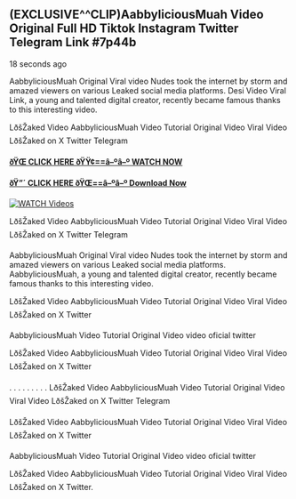 ## (EXCLUSIVE^^CLIP)AabbyliciousMuah Video Original Full HD Tiktok Instagram Twitter Telegram Link #7p44b

18 seconds ago

AabbyliciousMuah Original Viral video Nudes took the internet by storm and amazed viewers on various Leaked social media platforms. Desi Video Viral Link, a young and talented digital creator, recently became famous thanks to this interesting video.

LðšŽaked Video AabbyliciousMuah Video Tutorial Original Video Viral Video LðšŽaked on X Twitter Telegram

**[ðŸŒ CLICK HERE ðŸŸ¢==â–ºâ–º WATCH NOW](https://clips-mediaa.blogspot.com/2025/02/video-viral-download.html)**

**[ðŸ”´ CLICK HERE ðŸŒ==â–ºâ–º Download Now](https://clips-mediaa.blogspot.com/2025/02/video-viral-download.html)**

[![WATCH Videos](https://i.imgur.com/dJHk4Zq.gif)](https://clips-mediaa.blogspot.com/2025/02/video-viral-download.html)

LðšŽaked Video AabbyliciousMuah Video Tutorial Original Video Viral Video LðšŽaked on X Twitter Telegram

AabbyliciousMuah Original Viral video Nudes took the internet by storm and amazed viewers on various Leaked social media platforms. AabbyliciousMuah, a young and talented digital creator, recently became famous thanks to this interesting video.

LðšŽaked Video AabbyliciousMuah Video Tutorial Original Video Viral Video LðšŽaked on X Twitter

AabbyliciousMuah Video Tutorial Original Video video oficial twitter

LðšŽaked Video AabbyliciousMuah Video Tutorial Original Video Viral Video LðšŽaked on X Twitter

. . . . . . . . . LðšŽaked Video AabbyliciousMuah Video Tutorial Original Video Viral Video LðšŽaked on X Twitter Telegram

LðšŽaked Video AabbyliciousMuah Video Tutorial Original Video Viral Video LðšŽaked on X Twitter

AabbyliciousMuah Video Tutorial Original Video video oficial twitter

LðšŽaked Video AabbyliciousMuah Video Tutorial Original Video Viral Video LðšŽaked on X Twitter.